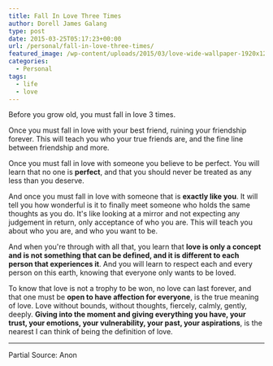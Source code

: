 ```yaml
---
title: Fall In Love Three Times
author: Dorell James Galang
type: post
date: 2015-03-25T05:17:23+00:00
url: /personal/fall-in-love-three-times/
featured_image: /wp-content/uploads/2015/03/love-wide-wallpaper-1920x1200-008.jpg
categories:
  - Personal
tags:
  - life
  - love
---
```


Before you grow old, you must fall in love 3 times.

Once you must fall in love with your best friend, ruining your friendship forever. This will teach you who your true friends are, and the fine line between friendship and more.

Once you must fall in love with someone you believe to be perfect. You will learn that no one is **perfect**, and that you should never be treated as any less than you deserve.

And once you must fall in love with someone that is **exactly like you**. It will tell you how wonderful is it to finally meet someone who holds the same thoughts as you do. It's like looking at a mirror and not expecting any judgement in return, only acceptance of who you are. This will teach you about who you are, and who you want to be.

And when you're through with all that, you learn that **love is only a concept and is not something that can be defined, and it is different to each person that experiences it**. And you will learn to respect each and every person on this earth, knowing that everyone only wants to be loved.

To know that love is not a trophy to be won, no love can last forever, and that one must be **open to have affection for everyone**, is the true meaning of love. Love without bounds, without thoughts, fiercely, calmly, gently, deeply. **Giving into the moment and giving everything you have, your trust, your emotions, your vulnerability, your past, your aspirations**, is the nearest I can think of being the definition of love.

---

Partial Source: Anon
